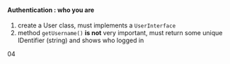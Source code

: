#### Authentication : who you are

1. create a User class, must implements a ```UserInterface```
2. method ```getUsername()``` **is not** very important, must return some unique IDentifier (string) and shows who logged in

04
